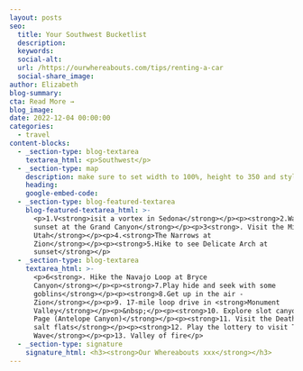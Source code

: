 ```yaml
---
layout: posts
seo:
  title: Your Southwest Bucketlist
  description:
  keywords:
  social-alt:
  url: /https://ourwhereabouts.com/tips/renting-a-car
  social-share_image:
author: Elizabeth
blog-summary:
cta: Read More →
blog_image:
date: 2022-12-04 00:00:00
categories:
  - travel
content-blocks:
  - _section-type: blog-textarea
    textarea_html: <p>Southwest</p>
  - _section-type: map
    description: make sure to set width to 100%, height to 350 and style to border 2
    heading:
    google-embed-code:
  - _section-type: blog-featured-textarea
    blog-featured-textarea_html: >-
      <p>1.V<strong>isit a vortex in Sedona</strong></p><p><strong>2.Watch a
      sunset at the Grand Canyon</strong></p><p>3<strong>. Visit the Mighty 5,
      Utah</strong></p><p>4.<strong>The Narrows at
      Zion</strong></p><p><strong>5.Hike to see Delicate Arch at
      sunset</strong></p>
  - _section-type: blog-textarea
    textarea_html: >-
      <p>6<strong>. Hike the Navajo Loop at Bryce
      Canyon</strong></p><p><strong>7.Play hide and seek with some
      goblins</strong></p><p><strong>8.Get up in the air -
      Zion</strong></p><p>9. 17-mile loop drive in <strong>Monument
      Valley</strong></p><p>&nbsp;</p><p><strong>10. Explore slot canyons in
      Page (Antelope Canyon)</strong></p><p><strong>11. Visit the Death Valley
      salt flats</strong></p><p><strong>12. Play the lottery to visit The
      Wave</strong></p><p>13. Valley of fire</p>
  - _section-type: signature
    signature_html: <h3><strong>Our Whereabouts xxx</strong></h3>
---
```

